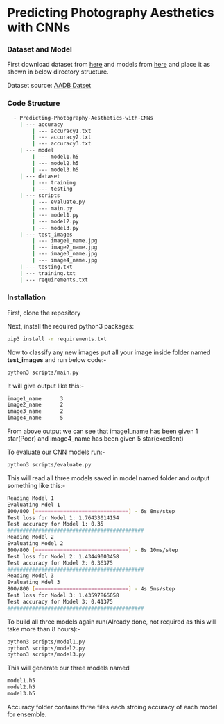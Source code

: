 # Predicting Photography Aesthetics with CNNs

### Dataset and Model
First download dataset from [here](https://drive.google.com/file/d/1iFzhGZwYpnDVpPtJ3XBLGj94NK3NIDNV/view?usp=sharing) and models from [here](https://drive.google.com/file/d/1zGuc2CGvAARdacGebHv56cYDQuwg_3hw/view?usp=sharing) and place it as shown in below directory structure.

Dataset source: [AADB Datset](https://github.com/aimerykong/deepImageAestheticsAnalysis)

### Code Structure
```bash
  - Predicting-Photography-Aesthetics-with-CNNs
  	| --- accuracy
		| --- accuracy1.txt
		| --- accuracy2.txt
		| --- accuracy3.txt
	| --- model
		| --- model1.h5
		| --- model2.h5
		| --- model3.h5
	| --- dataset
		| --- training
		| --- testing
	| --- scripts
		| --- evaluate.py
		| --- main.py
		| --- model1.py
		| --- model2.py
		| --- model3.py
	| --- test_images
		| --- image1_name.jpg
		| --- image2_name.jpg
		| --- image3_name.jpg
		| --- image4_name.jpg
	| --- testing.txt
	| --- training.txt
	| --- requirements.txt
```

### Installation

First, clone the repository

Next, install the required python3 packages: 
```bash
pip3 install -r requirements.txt
```

Now to classify any new images put all your image inside folder named **test_images** and run below code:-
```bash
python3 scripts/main.py
```
It will give output like this:-

```bash
image1_name 	 3
image2_name 	 2
image3_name 	 2
image4_name 	 5
```
From above output we can see that image1_name has been given 1 star(Poor) and image4_name has been given 5 star(excellent)

To evaluate our CNN models run:-
```bash
python3 scripts/evaluate.py
```
This will read all three models saved in model named folder and output something like this:-
```bash
Reading Model 1
Evaluating Mdel 1
800/800 [==============================] - 6s 8ms/step
Test loss for Model 1: 1.76433014154
Test accuracy for Model 1: 0.35
############################################
Reading Model 2
Evaluating Model 2
800/800 [==============================] - 8s 10ms/step
Test loss for Model 2: 1.43449003458
Test accuracy for Model 2: 0.36375
############################################
Reading Model 3
Evaluating Mdel 3
800/800 [==============================] - 4s 5ms/step
Test loss for Model 3: 1.43597866058
Test accuracy for Model 3: 0.41375
############################################ 
```

To build all three models again run(Already done, not required as this will take more than 8 hours):-
```bash
python3 scripts/model1.py
python3 scripts/model2.py
python3 scripts/model3.py
```

This will generate our three models named
```bash
model1.h5
model2.h5
model3.h5
```

Accuracy folder contains three files each stroing accuracy of each model for ensemble.

